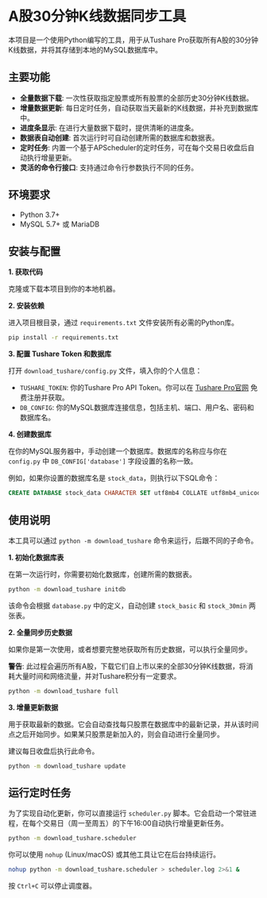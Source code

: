 # A股30分钟K线数据同步工具

本项目是一个使用Python编写的工具，用于从Tushare Pro获取所有A股的30分钟K线数据，并将其存储到本地的MySQL数据库中。

## 主要功能

- **全量数据下载**: 一次性获取指定股票或所有股票的全部历史30分钟K线数据。
- **增量数据更新**: 每日定时任务，自动获取当天最新的K线数据，并补充到数据库中。
- **进度条显示**: 在进行大量数据下载时，提供清晰的进度条。
- **数据表自动创建**: 首次运行时可自动创建所需的数据库和数据表。
- **定时任务**: 内置一个基于APScheduler的定时任务，可在每个交易日收盘后自动执行增量更新。
- **灵活的命令行接口**: 支持通过命令行参数执行不同的任务。

## 环境要求

- Python 3.7+
- MySQL 5.7+ 或 MariaDB

## 安装与配置

**1. 获取代码**

克隆或下载本项目到你的本地机器。

**2. 安装依赖**

进入项目根目录，通过 `requirements.txt` 文件安装所有必需的Python库。

```bash
pip install -r requirements.txt
```

**3. 配置 Tushare Token 和数据库**

打开 `download_tushare/config.py` 文件，填入你的个人信息：

- `TUSHARE_TOKEN`: 你的Tushare Pro API Token。你可以在 [Tushare Pro官网](https://tushare.pro/user/token) 免费注册并获取。
- `DB_CONFIG`: 你的MySQL数据库连接信息，包括主机、端口、用户名、密码和数据库名。

**4. 创建数据库**

在你的MySQL服务器中，手动创建一个数据库。数据库的名称应与你在 `config.py` 中 `DB_CONFIG['database']` 字段设置的名称一致。

例如，如果你设置的数据库名是 `stock_data`，则执行以下SQL命令：

```sql
CREATE DATABASE stock_data CHARACTER SET utf8mb4 COLLATE utf8mb4_unicode_ci;
```

## 使用说明

本工具可以通过 `python -m download_tushare` 命令来运行，后跟不同的子命令。

**1. 初始化数据库表**

在第一次运行时，你需要初始化数据库，创建所需的数据表。

```bash
python -m download_tushare initdb
```
该命令会根据 `database.py` 中的定义，自动创建 `stock_basic` 和 `stock_30min` 两张表。

**2. 全量同步历史数据**

如果你是第一次使用，或者想要完整地获取所有历史数据，可以执行全量同步。

**警告**: 此过程会遍历所有A股，下载它们自上市以来的全部30分钟K线数据，将消耗大量时间和网络流量，并对Tushare积分有一定要求。

```bash
python -m download_tushare full
```

**3. 增量更新数据**

用于获取最新的数据。它会自动查找每只股票在数据库中的最新记录，并从该时间点之后开始同步。如果某只股票是新加入的，则会自动进行全量同步。

建议每日收盘后执行此命令。

```bash
python -m download_tushare update
```

## 运行定时任务

为了实现自动化更新，你可以直接运行 `scheduler.py` 脚本。它会启动一个常驻进程，在每个交易日（周一至周五）的下午16:00自动执行增量更新任务。

```bash
python -m download_tushare.scheduler
```

你可以使用 `nohup` (Linux/macOS) 或其他工具让它在后台持续运行。

```bash
nohup python -m download_tushare.scheduler > scheduler.log 2>&1 &
```

按 `Ctrl+C` 可以停止调度器。
